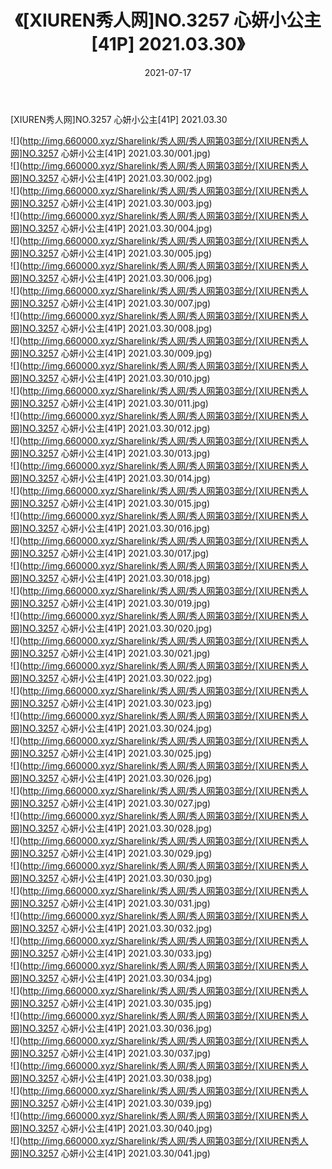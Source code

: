 ﻿---
layout: post
title:  《[XIUREN秀人网]NO.3257 心妍小公主[41P] 2021.03.30》
date:   2021-07-17
img: http://img.660000.xyz/Sharelink/秀人网/秀人网第03部分/[XIUREN秀人网]NO.3257 心妍小公主[41P] 2021.03.30/000.jpg
categories: [美女, 清纯, 唯美]
---

[XIUREN秀人网]NO.3257 心妍小公主[41P] 2021.03.30

  ![](http://img.660000.xyz/Sharelink/秀人网/秀人网第03部分/[XIUREN秀人网]NO.3257 心妍小公主[41P] 2021.03.30/001.jpg) <br> ![](http://img.660000.xyz/Sharelink/秀人网/秀人网第03部分/[XIUREN秀人网]NO.3257 心妍小公主[41P] 2021.03.30/002.jpg) <br> ![](http://img.660000.xyz/Sharelink/秀人网/秀人网第03部分/[XIUREN秀人网]NO.3257 心妍小公主[41P] 2021.03.30/003.jpg) <br> ![](http://img.660000.xyz/Sharelink/秀人网/秀人网第03部分/[XIUREN秀人网]NO.3257 心妍小公主[41P] 2021.03.30/004.jpg) <br> ![](http://img.660000.xyz/Sharelink/秀人网/秀人网第03部分/[XIUREN秀人网]NO.3257 心妍小公主[41P] 2021.03.30/005.jpg) <br> ![](http://img.660000.xyz/Sharelink/秀人网/秀人网第03部分/[XIUREN秀人网]NO.3257 心妍小公主[41P] 2021.03.30/006.jpg) <br> ![](http://img.660000.xyz/Sharelink/秀人网/秀人网第03部分/[XIUREN秀人网]NO.3257 心妍小公主[41P] 2021.03.30/007.jpg) <br> ![](http://img.660000.xyz/Sharelink/秀人网/秀人网第03部分/[XIUREN秀人网]NO.3257 心妍小公主[41P] 2021.03.30/008.jpg) <br> ![](http://img.660000.xyz/Sharelink/秀人网/秀人网第03部分/[XIUREN秀人网]NO.3257 心妍小公主[41P] 2021.03.30/009.jpg) <br> ![](http://img.660000.xyz/Sharelink/秀人网/秀人网第03部分/[XIUREN秀人网]NO.3257 心妍小公主[41P] 2021.03.30/010.jpg) <br> ![](http://img.660000.xyz/Sharelink/秀人网/秀人网第03部分/[XIUREN秀人网]NO.3257 心妍小公主[41P] 2021.03.30/011.jpg) <br> ![](http://img.660000.xyz/Sharelink/秀人网/秀人网第03部分/[XIUREN秀人网]NO.3257 心妍小公主[41P] 2021.03.30/012.jpg) <br> ![](http://img.660000.xyz/Sharelink/秀人网/秀人网第03部分/[XIUREN秀人网]NO.3257 心妍小公主[41P] 2021.03.30/013.jpg) <br> ![](http://img.660000.xyz/Sharelink/秀人网/秀人网第03部分/[XIUREN秀人网]NO.3257 心妍小公主[41P] 2021.03.30/014.jpg) <br> ![](http://img.660000.xyz/Sharelink/秀人网/秀人网第03部分/[XIUREN秀人网]NO.3257 心妍小公主[41P] 2021.03.30/015.jpg) <br> ![](http://img.660000.xyz/Sharelink/秀人网/秀人网第03部分/[XIUREN秀人网]NO.3257 心妍小公主[41P] 2021.03.30/016.jpg) <br> ![](http://img.660000.xyz/Sharelink/秀人网/秀人网第03部分/[XIUREN秀人网]NO.3257 心妍小公主[41P] 2021.03.30/017.jpg) <br> ![](http://img.660000.xyz/Sharelink/秀人网/秀人网第03部分/[XIUREN秀人网]NO.3257 心妍小公主[41P] 2021.03.30/018.jpg) <br> ![](http://img.660000.xyz/Sharelink/秀人网/秀人网第03部分/[XIUREN秀人网]NO.3257 心妍小公主[41P] 2021.03.30/019.jpg) <br> ![](http://img.660000.xyz/Sharelink/秀人网/秀人网第03部分/[XIUREN秀人网]NO.3257 心妍小公主[41P] 2021.03.30/020.jpg) <br> ![](http://img.660000.xyz/Sharelink/秀人网/秀人网第03部分/[XIUREN秀人网]NO.3257 心妍小公主[41P] 2021.03.30/021.jpg) <br> ![](http://img.660000.xyz/Sharelink/秀人网/秀人网第03部分/[XIUREN秀人网]NO.3257 心妍小公主[41P] 2021.03.30/022.jpg) <br> ![](http://img.660000.xyz/Sharelink/秀人网/秀人网第03部分/[XIUREN秀人网]NO.3257 心妍小公主[41P] 2021.03.30/023.jpg) <br> ![](http://img.660000.xyz/Sharelink/秀人网/秀人网第03部分/[XIUREN秀人网]NO.3257 心妍小公主[41P] 2021.03.30/024.jpg) <br> ![](http://img.660000.xyz/Sharelink/秀人网/秀人网第03部分/[XIUREN秀人网]NO.3257 心妍小公主[41P] 2021.03.30/025.jpg) <br> ![](http://img.660000.xyz/Sharelink/秀人网/秀人网第03部分/[XIUREN秀人网]NO.3257 心妍小公主[41P] 2021.03.30/026.jpg) <br> ![](http://img.660000.xyz/Sharelink/秀人网/秀人网第03部分/[XIUREN秀人网]NO.3257 心妍小公主[41P] 2021.03.30/027.jpg) <br> ![](http://img.660000.xyz/Sharelink/秀人网/秀人网第03部分/[XIUREN秀人网]NO.3257 心妍小公主[41P] 2021.03.30/028.jpg) <br> ![](http://img.660000.xyz/Sharelink/秀人网/秀人网第03部分/[XIUREN秀人网]NO.3257 心妍小公主[41P] 2021.03.30/029.jpg) <br> ![](http://img.660000.xyz/Sharelink/秀人网/秀人网第03部分/[XIUREN秀人网]NO.3257 心妍小公主[41P] 2021.03.30/030.jpg) <br> ![](http://img.660000.xyz/Sharelink/秀人网/秀人网第03部分/[XIUREN秀人网]NO.3257 心妍小公主[41P] 2021.03.30/031.jpg) <br> ![](http://img.660000.xyz/Sharelink/秀人网/秀人网第03部分/[XIUREN秀人网]NO.3257 心妍小公主[41P] 2021.03.30/032.jpg) <br> ![](http://img.660000.xyz/Sharelink/秀人网/秀人网第03部分/[XIUREN秀人网]NO.3257 心妍小公主[41P] 2021.03.30/033.jpg) <br> ![](http://img.660000.xyz/Sharelink/秀人网/秀人网第03部分/[XIUREN秀人网]NO.3257 心妍小公主[41P] 2021.03.30/034.jpg) <br> ![](http://img.660000.xyz/Sharelink/秀人网/秀人网第03部分/[XIUREN秀人网]NO.3257 心妍小公主[41P] 2021.03.30/035.jpg) <br> ![](http://img.660000.xyz/Sharelink/秀人网/秀人网第03部分/[XIUREN秀人网]NO.3257 心妍小公主[41P] 2021.03.30/036.jpg) <br> ![](http://img.660000.xyz/Sharelink/秀人网/秀人网第03部分/[XIUREN秀人网]NO.3257 心妍小公主[41P] 2021.03.30/037.jpg) <br> ![](http://img.660000.xyz/Sharelink/秀人网/秀人网第03部分/[XIUREN秀人网]NO.3257 心妍小公主[41P] 2021.03.30/038.jpg) <br> ![](http://img.660000.xyz/Sharelink/秀人网/秀人网第03部分/[XIUREN秀人网]NO.3257 心妍小公主[41P] 2021.03.30/039.jpg) <br> ![](http://img.660000.xyz/Sharelink/秀人网/秀人网第03部分/[XIUREN秀人网]NO.3257 心妍小公主[41P] 2021.03.30/040.jpg) <br> ![](http://img.660000.xyz/Sharelink/秀人网/秀人网第03部分/[XIUREN秀人网]NO.3257 心妍小公主[41P] 2021.03.30/041.jpg) <br>